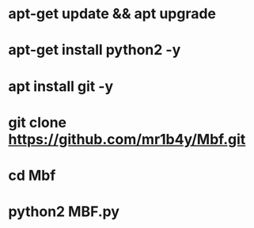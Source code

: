 # apt-get update && apt upgrade
# apt-get install python2 -y
# apt install git -y
# git clone https://github.com/mr1b4y/Mbf.git
# cd Mbf
# python2 MBF.py
